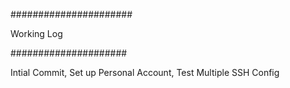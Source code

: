 ######################

Working Log

#####################

Intial Commit, Set up Personal Account, Test Multiple SSH Config
